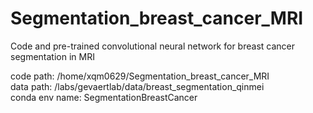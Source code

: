 # Segmentation_breast_cancer_MRI
Code and pre-trained convolutional neural network for breast cancer segmentation in MRI

code path: /home/xqm0629/Segmentation_breast_cancer_MRI  
data path: /labs/gevaertlab/data/breast_segmentation_qinmei  
conda env name: SegmentationBreastCancer
